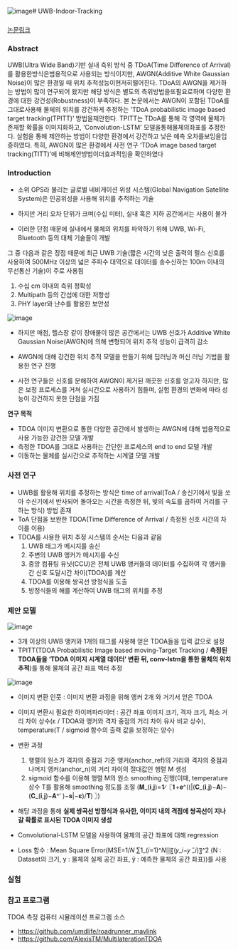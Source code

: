 ![image](https://github.com/sean03101/UWB-Indoor-Tracking/assets/59594037/4aef63b7-9708-4c42-9e33-93e7b3201cfd)# UWB-Indoor-Tracking

### 
[논문링크](https://www.dbpia.co.kr/pdf/pdfView.do?nodeId=NODE11466181&googleIPSandBox=false&mark=0&ipRange=false&b2cLoginYN=false&aiChatView=A&readTime=10-15&isPDFSizeAllowed=true&accessgl=Y&language=ko_KR&hasTopBanner=true)

### Abstract
UWB(Ultra Wide Band)기반 실내 측위 방식 중 TDoA(Time Difference of Arrival)를 활용한방식은범용적으로 사용되는 방식이지만, AWGN(Additive White Gaussian Noise)이 많은 환경일 때 위치 추적성능이현저히떨어진다. TDoA의 AWGN을 제거하는 방법이 많이 연구되어 왔지만 해당 방식은 별도의 측위방법을또필요로하며 다양한 환경에 대한 강건성(Robustness)이 부족하다. 본 논문에서는 AWGN이 포함된 TDoA를그대로사용해 물체의 위치를 강건하게 추정하는 ‘TDoA probabilistic image based target tracking(TPITT)’ 방법을제안한다. TPITT는 TDoA를 통해 각 영역에 물체가 존재할 확률을 이미지화하고, 'Convolution-LSTM' 모델을통해물체의좌표를 추정한다. 실험을 통해 제안하는 방법이 다양한 환경에서 강건하고 낮은 예측 오차를보임을입증하였다. 특히, AWGN이 많은 환경에서 사전 연구 ‘TDoA image based target tracking(TITT)’에 비해제안방법이더효과적임을 확인하였다


### Introduction

- 소위 GPS라 불리는 글로벌 네비게이션 위성 시스템(Global Navigation Satellite System)은 인공위성을 사용해 위치를 추적하는 기술

- 하지만 거리 오차 단위가 크며(수십 미터), 실내 혹은 지하 공간에서는 사용이 불가

- 이러한 단점 때문에 실내에서 물체의 위치를 파악하기 위해 UWB, Wi-Fi, Bluetooth 등의 대체 기술들이 개발

그 중 다음과 같은 장점 때문에 최근 UWB 기술(짧은 시간의 낮은 출력의 펄스 신호를 사용하여 500MHz 이상의 넓은 주파수 대역으로 데이터를 송수신하는 100m 이내의 무선통신 기술)이 주로 사용됨
  1) 수십 cm 이내의 측위 정확성
  2) Multipath 등의 간섭에 대한 저항성
  3) PHY layer와 난수를 활용한 보안성

![image](https://github.com/sean03101/UWB-Indoor-Tracking/assets/59594037/fb29184b-9450-4e6e-8cef-6aaf9e220ae5)

- 하지만 매점, 헬스장 같이 장애물이 많은 공간에서는 UWB 신호가 Additive White Gaussian Noise(AWGN)에 의해 변형되어 위치 추적 성능이 급격히 감소

- AWGN에 대해 강건한 위치 추적 모델을 만들기 위해 딥러닝과 머신 러닝 기법을 활용한 연구 진행

- 사전 연구들은 신호를 분해하여 AWGN이 제거된 깨끗한 신호를 얻고자 하지만, 많은 보정 프로세스를 거쳐 실시간으로 사용하기 힘들며, 실험 환경의 변화에 따라 성능이 강건하지 못한 단점을 가짐

**연구 목적** 
  - TDOA 이미지 변환으로 통한 다양한 공간에서 발생하는 AWGN에 대해 범용적으로 사용 가능한 강건한 모델 개발
  - 측정한 TDOA를 그대로 사용하는 간단한 프로세스의 end to end 모델 개발
  - 이동하는 물체를 실시간으로 추적하는 시계열 모델 개발

### 사전 연구
  - UWB를 활용해 위치를 추정하는 방식은 time of arrival(ToA / 송신기에서 빛을 쏘아 수신기에서 반사되어 돌아오는 시간을 측정한 뒤, 빛의 속도를 곱하여 거리를 구하는 방식) 방법 존재
  - ToA 단점을 보완한 TDOA(Time Difference of Arrival / 측정된 신호 시간의 차이를 이용)
  - TDOA를 사용한 위치 추정 시스템의 순서는 다음과 같음
    1) UWB 태그가 메시지를 송신
    2) 주변의 UWB 앵커가 메시지를 수신
    3) 중앙 컴퓨팅 유닛(CCU)은 전체 UWB 앵커들의 데이터를 수집하여 각 앵커들 간 신호 도달시간 차이(TDOA)를 계산
    4) TDOA를 이용해 쌍곡선 방정식을 도출
    5) 방정식들의 해를 계산하여 UWB 태그의 위치를 추정


### 제안 모델
![image](https://github.com/sean03101/UWB-Indoor-Tracking/assets/59594037/f6861350-7f5f-48c6-9321-abddc45894e1)
  
  - 3개 이상의 UWB 앵커와 1개의 태그를 사용해 얻은 TDOA들을 입력 값으로 설정
  - TPITT(TDOA Probabilistic Image based moving-Target Tracking / **측정된 TDOA들을 ‘TDOA 이미지 시계열 데이터' 변환 뒤, conv-lstm을 통한 물체의 위치 추적**)를 통해 물체의 공간 좌표 벡터 추정

![image](https://github.com/sean03101/UWB-Indoor-Tracking/assets/59594037/2cae4c0c-0fc5-4986-9fcf-8f43ccc9b1eb)

  - 이미지 변환 인풋 : 이미지 변환 과정을 위해 앵커 2개 와 거기서 얻은 TDOA
  - 이미지 변환시 필요한 하이퍼파라미터 : 공간 좌표 이미지 크기, 격자 크기, 최소 거리 차이 상수(ε / TDOA와 앵커와 격자 중점의 거리 차이 유사 비교 상수), temperature(T / sigmoid 함수의 출력 값을 보정하는 양수)
  - 변환 과정
      1) 행렬의 원소가 격자의 중점과 기준 앵커(anchor_ref)의 거리와 격자의 중점과 나머지 앵커(anchor_n)의 거리 차이의 절대값인 행렬 M 생성
      2) sigmoid 함수를 이용해 행렬 M의 원소 smoothing 진행(이때, temperature 상수 T를 활용해 smoothing 정도를 조절 (𝐌_(𝐢,𝐣)=𝟏∕〖𝟏+𝐞^((|(𝐂_(𝐢,𝐣)−𝐀)−(𝐂_(𝐢,𝐣)−𝐀^′ )−𝐬|−𝛆)/𝐓) 〗)
  - 해당 과정을 통해 **실제 쌍곡선 방정식과 유사한, 이미지 내의 격점에 쌍곡선이 지나갈 확률로 표시된 TDOA 이미지 생성**


  - Convolutional-LSTM 모델을 사용하여 물체의 공간 좌표에 대해 regression
  - Loss 함수 : Mean Square Error(MSE=1/𝑁 ∑1_(𝑖=1)^𝑁▒〖(𝑦_𝑖−𝑦 ̂_𝑖)〗^2   (N : Dataset의 크기, y : 물체의 실제 공간 좌표, ŷ : 예측한 물체의 공간 좌표))를 사용


### 실험



### 참고 프로그램
TDOA 측정 컴퓨터 시뮬레이션 프로그램 소스
- https://github.com/umdlife/roadrunner_mavlink
- https://github.com/AlexisTM/MultilaterationTDOA
